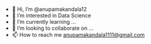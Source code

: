 - 👋 Hi, I’m @anupamakandala12
- 👀 I’m interested in Data Science
- 🌱 I’m currently learning ...
- 💞️ I’m looking to collaborate on ...
- 📫 How to reach me anupamakandala1111@gmail.com

<!---
anupamakandala12/anupamakandala12 is a ✨ special ✨ repository because its `README.md` (this file) appears on your GitHub profile.
You can click the Preview link to take a look at your changes.
--->
